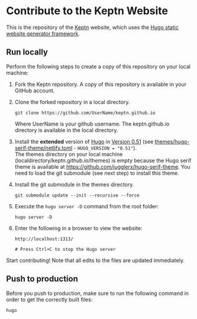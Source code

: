 # Contribute to the Keptn Website

This is the repository of the [Keptn](https://keptn.sh) website, which uses the [Hugo static website generator framework](http://gohugo.io). 

## Run locally

Perform the following steps to create a copy of this repository on your local machine:

1. Fork the Keptn repository.
A copy of this repository is available in your GitHub account.

2. Clone the forked repository in a local directory.
    ```
    git clone https://github.com/UserName/keptn.github.io
    ``` 
	Where UserName is your github username. The keptn.github.io directory is available in the local directory.
	
3. Install the **extended** version of [Hugo](http://gohugo.io) in [Version 0.51](https://github.com/gohugoio/hugo/releases/tag/v0.51) (see [themes/hugo-serif-theme/netlify.toml](themes/hugo-serif-theme/netlify.toml) - `HUGO_VERSION = "0.51"`).  
The themes directory on your local machine (localdirectory/keptn.github.io/themes) is empty because the Hugo serif theme is available at https://github.com/jugglerx/hugo-serif-theme. You need to load the git submodule (see next step) to install this theme.

4. Install the git submodule in the themes directory.
    ```
    git submodule update --init --recursive --force
    ```
5. Execute the `hugo server -D` command from the root folder:
    ```
    hugo server -D    
    ```
6. Enter the following in a browser to view the website:
    ```
    http://localhost:1313/
	
	# Press Ctrl+C to stop the Hugo server
    ```
	
Start contributing! Note that all edits to the files are updated immediately.

## Push to production

Before you push to production, make sure to run the following command in order to get the correctly built files:

```
hugo
```
